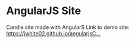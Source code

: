 # AngularJS Site
Candle site made with AngularS
Link to demo site: https://jwhite02.github.io/angularjsC…
